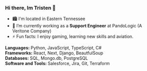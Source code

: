 ### Hi there, Im Tristen 👋

- 🏙  I'm located in Eastern Tennessee
- 🔭 I’m currently working as a **Support Engineer** at PandoLogic (A Veritone Company)
- ⚡ Fun facts: I enjoy gaming, learning new skills and aviation.

**Languages:** Python, JavaScript, TypeScript, C# <br />
**Frameworks:** React, Next, Django, BeautfulSoup <br />
**Databases:** SQL, Mongo.db, PostgreSQL <br />
**Software and Tools:** Salesforce, Jira, Git, Terraform <br />

